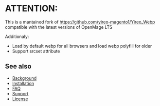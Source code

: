 # ATTENTION:
This is a mantained fork of https://github.com/yireo-magento1/Yireo_Webp compatible with the latest versions of OpenMage LTS

Additionaly:
- Load by default webp for all browsers and load webp polyfill for older
- Support srcset attribute

## See also
- [Background](BACKGROUND.md)
- [Installation](INSTALL.md)
- [FAQ](FAQ.md)
- [Support](SUPPORT.md)
- [License](LICENSE.txt)

